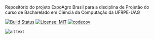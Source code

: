 Repositório do projeto ExpoAgro Brasil para a disciplina de Projetão do curso de Bacharelado em Ciência da Computação da UFRPE-UAG 


[![Build Status](https://travis-ci.org/vanecordelins/expoAgroBrasil.svg?branch=master)](https://travis-ci.org/vanecordelins/expoAgroBrasil)       [![License: MIT](https://img.shields.io/badge/License-MIT-yellow.svg)](https://github.com/vanecordelins/expoAgroBrasil/blob/master/LICENSE)  [![codecov](https://codecov.io/gh/vanecordelins/expoAgroBrasil/branch/master/graph/badge.svg)](https://codecov.io/gh/vanecordelins/expoAgroBrasil)




![alt text](https://github.com/vanecordelins/expoAgroBrasil/blob/master/imagem_logo_readme.png)

